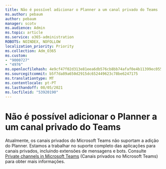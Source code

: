 ```yaml
---
title: Não é possível adicionar o Planner a um canal privado do Teams
ms.author: pebaum
author: pebaum
manager: scotv
ms.audience: Admin
ms.topic: article
ms.service: o365-administration
ROBOTS: NOINDEX, NOFOLLOW
localization_priority: Priority
ms.collection: Adm_O365
ms.custom:
- "9000727"
- "4976"
ms.openlocfilehash: 4e9cf47f02d313e81eea6db576cb8bb74afaf0e4b11399ec0557bd771709491a
ms.sourcegitcommit: b5f7da89a650d2915dc652449623c78be6247175
ms.translationtype: MT
ms.contentlocale: pt-PT
ms.lasthandoff: 08/05/2021
ms.locfileid: "53920190"
---
```

# <a name="unable-to-add-planner-to-a-teams-private-channel"></a>Não é possível adicionar o Planner a um canal privado do Teams

Atualmente, os canais privados do Microsoft Teams não suportam a adição do Planner.  Estamos a trabalhar no suporte completo das aplicações para canais privados, incluindo extensões de mensagens e bots. Consulte [Private channels in Microsoft Teams](https://docs.microsoft.com/microsoftteams/private-channels#what-you-need-to-know-about-private-channels) (Canais privados no Microsoft Teams) para obter mais informações.
